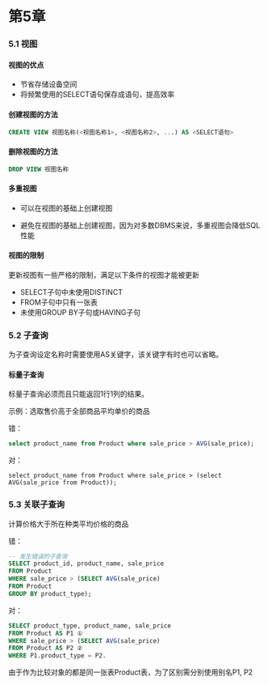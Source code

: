 # 第5章

### 5.1 视图

#### 视图的优点

* 节省存储设备空间
* 将频繁使用的SELECT语句保存成语句，提高效率

#### 创建视图的方法

```sql
CREATE VIEW 视图名称(<视图名称1>, <视图名称2>, ...) AS <SELECT语句>
```

#### 删除视图的方法

```sql
DROP VIEW 视图名称
```

#### 多重视图

* 可以在视图的基础上创建视图

* 避免在视图的基础上创建视图，因为对多数DBMS来说，多重视图会降低SQL性能

#### 视图的限制

更新视图有一些严格的限制，满足以下条件的视图才能被更新

* SELECT子句中未使用DISTINCT
* FROM子句中只有一张表
* 未使用GROUP BY子句或HAVING子句

### 5.2 子查询

为子查询设定名称时需要使用AS关键字，该关键字有时也可以省略。

#### 标量子查询

标量子查询必须而且只能返回1行1列的结果。

示例：选取售价高于全部商品平均单价的商品

错：

```sql
select product_name from Product where sale_price > AVG(sale_price);
```

对：

```
select product_name from Product where sale_price > (select AVG(sale_price from Product));
```

### 5.3 关联子查询

计算价格大于所在种类平均价格的商品

错：

```sql
-- 发生错误的子查询
SELECT product_id, product_name, sale_price
FROM Product
WHERE sale_price > (SELECT AVG(sale_price)
FROM Product
GROUP BY product_type);
```

对：

```sql
SELECT product_type, product_name, sale_price
FROM Product AS P1 ①
WHERE sale_price > (SELECT AVG(sale_price)
FROM Product AS P2 ②
WHERE P1.product_type = P2.
```

由于作为比较对象的都是同一张表Product表，为了区别需分别使用别名P1, P2









































